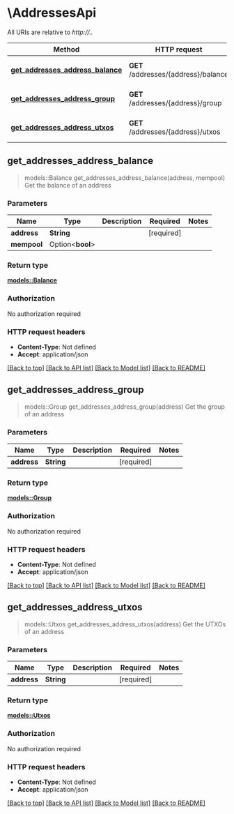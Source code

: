 # \AddressesApi

All URIs are relative to *http://..*

Method | HTTP request | Description
------------- | ------------- | -------------
[**get_addresses_address_balance**](AddressesApi.md#get_addresses_address_balance) | **GET** /addresses/{address}/balance | Get the balance of an address
[**get_addresses_address_group**](AddressesApi.md#get_addresses_address_group) | **GET** /addresses/{address}/group | Get the group of an address
[**get_addresses_address_utxos**](AddressesApi.md#get_addresses_address_utxos) | **GET** /addresses/{address}/utxos | Get the UTXOs of an address



## get_addresses_address_balance

> models::Balance get_addresses_address_balance(address, mempool)
Get the balance of an address

### Parameters


Name | Type | Description  | Required | Notes
------------- | ------------- | ------------- | ------------- | -------------
**address** | **String** |  | [required] |
**mempool** | Option<**bool**> |  |  |

### Return type

[**models::Balance**](Balance.md)

### Authorization

No authorization required

### HTTP request headers

- **Content-Type**: Not defined
- **Accept**: application/json

[[Back to top]](#) [[Back to API list]](../README.md#documentation-for-api-endpoints) [[Back to Model list]](../README.md#documentation-for-models) [[Back to README]](../README.md)


## get_addresses_address_group

> models::Group get_addresses_address_group(address)
Get the group of an address

### Parameters


Name | Type | Description  | Required | Notes
------------- | ------------- | ------------- | ------------- | -------------
**address** | **String** |  | [required] |

### Return type

[**models::Group**](Group.md)

### Authorization

No authorization required

### HTTP request headers

- **Content-Type**: Not defined
- **Accept**: application/json

[[Back to top]](#) [[Back to API list]](../README.md#documentation-for-api-endpoints) [[Back to Model list]](../README.md#documentation-for-models) [[Back to README]](../README.md)


## get_addresses_address_utxos

> models::Utxos get_addresses_address_utxos(address)
Get the UTXOs of an address

### Parameters


Name | Type | Description  | Required | Notes
------------- | ------------- | ------------- | ------------- | -------------
**address** | **String** |  | [required] |

### Return type

[**models::Utxos**](UTXOs.md)

### Authorization

No authorization required

### HTTP request headers

- **Content-Type**: Not defined
- **Accept**: application/json

[[Back to top]](#) [[Back to API list]](../README.md#documentation-for-api-endpoints) [[Back to Model list]](../README.md#documentation-for-models) [[Back to README]](../README.md)

